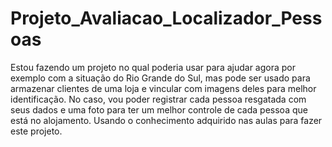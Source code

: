 # Projeto_Avaliacao_Localizador_Pessoas
Estou fazendo um projeto no qual poderia usar para ajudar agora por exemplo com a situação do Rio Grande do Sul, mas pode ser usado para armazenar clientes de uma loja e vincular com imagens deles para melhor identificação. No caso, vou poder registrar cada pessoa resgatada com seus dados e uma foto para ter um melhor controle de cada pessoa que está no alojamento. Usando o conhecimento adquirido nas aulas para fazer este projeto. 
